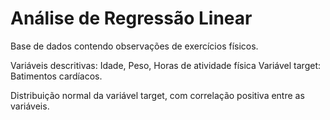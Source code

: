 # Análise de Regressão Linear

Base de dados contendo observações de exercícios físicos.

Variáveis descritivas: Idade, Peso, Horas de atividade física
Variável target: Batimentos cardíacos.

Distribuição normal da variável target, com correlação positiva entre as variáveis.
